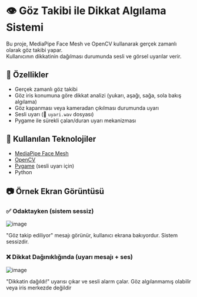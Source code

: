 # 👁️ Göz Takibi ile Dikkat Algılama Sistemi

Bu proje, MediaPipe Face Mesh ve OpenCV kullanarak gerçek zamanlı olarak göz takibi yapar.  
Kullanıcının dikkatinin dağılması durumunda sesli ve görsel uyarılar verir.

## 🎯 Özellikler

- Gerçek zamanlı göz takibi
- Göz iris konumuna göre dikkat analizi (yukarı, aşağı, sağa, sola bakış algılama)
- Göz kapanması veya kameradan çıkılması durumunda uyarı
- Sesli uyarı (🔔 `uyari.wav` dosyası)
- Pygame ile sürekli çalan/duran uyarı mekanizması

## 🧠 Kullanılan Teknolojiler

- [MediaPipe Face Mesh](https://google.github.io/mediapipe/)
- [OpenCV](https://opencv.org/)
- [Pygame](https://www.pygame.org/) (sesli uyarı için)
- Python


## 📷 Örnek Ekran Görüntüsü

### ✅ Odaktayken (sistem sessiz)

  
![image](https://github.com/user-attachments/assets/e1bbe0be-899a-454a-a1c0-889e32e7fe3e)  

"Göz takip ediliyor" mesajı görünür, kullanıcı ekrana bakıyordur. Sistem sessizdir.

### ❌ Dikkat Dağınıklığında (uyarı mesajı + ses)

![image](https://github.com/user-attachments/assets/61e275b2-26af-4ddb-bf12-9d4e00c389e6)

"Dikkatin dağıldı!" uyarısı çıkar ve sesli alarm çalar. Göz algılanmamış olabilir veya iris merkezde değildir
